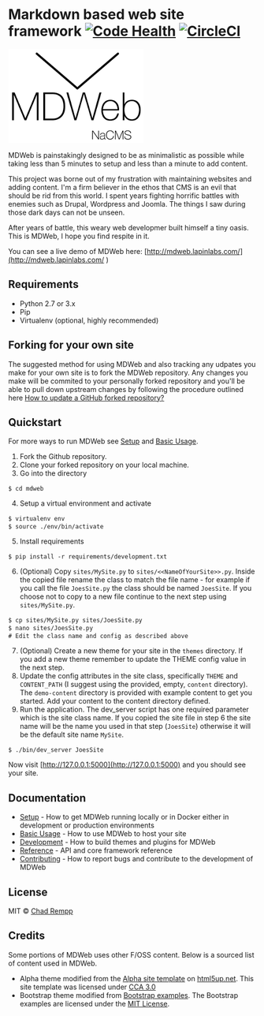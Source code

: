 # Markdown based web site framework [![Code Health](https://landscape.io/github/crempp/mdweb/feature/PylintCleanup/landscape.svg?style=flat)](https://landscape.io/github/crempp/mdweb/feature/PylintCleanup) [![CircleCI](https://circleci.com/gh/crempp/mdweb.svg?style=svg)](https://circleci.com/gh/crempp/mdweb)

![Demo](docs/images/MDWeb_logo_275x190.png?raw=true)

MDWeb is painstakingly designed to be as minimalistic as possible while taking 
less than 5 minutes to setup and less than a minute to add content.

This project was borne out of my frustration with maintaining websites and 
adding content. I'm a firm believer in the ethos that CMS is an evil that 
should be rid from this world. I spent years fighting horrific battles with 
enemies such as Drupal, Wordpress and Joomla. The things I saw during those
dark days can not be unseen.

After years of battle, this weary web developmer built himself a tiny oasis.
This is MDWeb, I hope you find respite in it.

You can see a live demo of MDWeb here: [http://mdweb.lapinlabs.com/](http://mdweb.lapinlabs.com/ )

## Requirements


* Python 2.7 or 3.x
* Pip
* Virtualenv (optional, highly recommended)

## Forking for your own site


The suggested method for using MDWeb and also tracking any udpates you make for
your own site is to fork the MDWeb repository. Any changes you make will be
commited to your personally forked repository and you'll be able to pull down
upstream changes by following the procedure outlined here 
[How to update a GitHub forked repository?](http://stackoverflow.com/a/7244456/1436323)

## Quickstart


For more ways to run MDWeb see [Setup](docs/setup.md) and [Basic Usage](docs/basic_usage.md).

1. Fork the Github repository.
2. Clone your forked repository on your local machine.
3. Go into the directory
```
$ cd mdweb
```
4. Setup a virtual environment and activate
```
$ virtualenv env
$ source ./env/bin/activate
```
5. Install requirements
```
$ pip install -r requirements/development.txt
```
6. (Optional) Copy `sites/MySite.py` to `sites/<<NameOfYourSite>>.py`. Inside the copied file rename the class to match the file name - for example if you call the file `JoesSite.py` the class should be named `JoesSite`. If you choose not to copy to a new file continue to the next step using `sites/MySite.py`.
```
$ cp sites/MySite.py sites/JoesSite.py
$ nano sites/JoesSite.py
# Edit the class name and config as described above
```
7. (Optional) Create a new theme for your site in the `themes` directory. If you add a new theme remember to update the THEME config value in the next step.
8. Update the config attributes in the site class, specifically `THEME` and `CONTENT_PATH` (I suggest using the provided, empty, `content` directory). The `demo-content` directory is provided with example content to get you started. Add your content to the content directory defined.
9. Run the application. The dev_server script has one required parameter which is the site class name. If you copied the site file in step 6 the site name will be the name you used in that step (`JoesSite`) otherwise it will be the default site name `MySite`.
```
$ ./bin/dev_server JoesSite
```

Now visit [http://127.0.0.1:5000](http://127.0.0.1:5000) and you should see your site.

## Documentation

* [Setup](docs/setup.md) - How to get MDWeb running locally or in Docker either in development or production environments
* [Basic Usage](docs/basic_usage.md) - How to use MDWeb to host your site
* [Development](docs/development.md) - How to build themes and plugins for MDWeb
* [Reference](docs/reference.md) - API and core framework reference
* [Contributing](docs/contributing.md) - How to report bugs and contribute to the development of MDWeb

## License

MIT © [Chad Rempp](https://github.com/crempp/mdweb/blob/master/LICENSE.txt)

## Credits

Some portions of MDWeb uses other F/OSS content. Below is a sourced list of content used in MDWeb.
* Alpha theme modified from the [Alpha site template](http://html5up.net/alpha) on [html5up.net](http://html5up.net).
This site template was licensed under [CCA 3.0](html5up.net/license)
* Bootstrap theme modified from [Bootstrap examples](http://getbootstrap.com/getting-started/#examples).
The Bootstrap examples are licensed under the [MIT License](https://github.com/twbs/bootstrap/blob/master/LICENSE).
